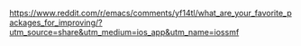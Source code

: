 



https://www.reddit.com/r/emacs/comments/yf14tl/what_are_your_favorite_packages_for_improving/?utm_source=share&utm_medium=ios_app&utm_name=iossmf